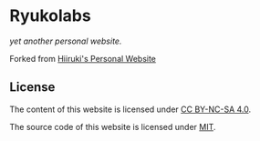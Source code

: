 # Ryukolabs

_yet another personal website._

Forked from [Hiiruki's Personal Website](https://github.com/hiiruki/hiiruki.dev)

## License

The content of this website is licensed under [CC BY-NC-SA 4.0](https://creativecommons.org/licenses/by-nc-sa/4.0/).

The source code of this website is licensed under [MIT](/LICENSE).
